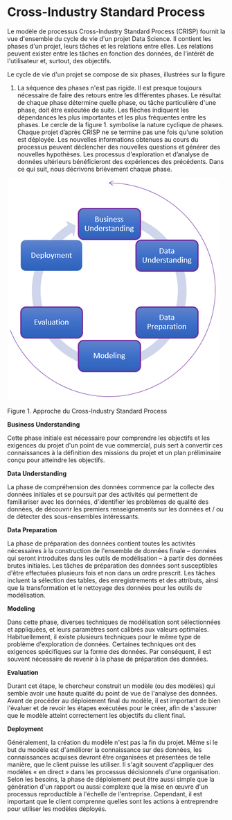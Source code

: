 # **Cross-Industry Standard Process**

Le modèle de processus Cross-Industry Standard Process (CRISP) fournit la vue
d'ensemble du cycle de vie d'un projet Data Science. Il contient les phases d'un
projet, leurs tâches et les relations entre elles. Les relations peuvent exister
entre les tâches en fonction des données, de l'intérêt de l'utilisateur et,
surtout, des objectifs.

Le cycle de vie d'un projet se compose de six phases, illustrées sur la figure
1. La séquence des phases n'est pas rigide. Il est presque toujours nécessaire
de faire des retours entre les différentes phases. Le résultat de chaque phase
détermine quelle phase, ou tâche particulière d'une phase, doit être exécutée de
suite. Les flèches indiquent les dépendances les plus importantes et les plus
fréquentes entre les phases. Le cercle de la figure 1. symbolise la nature
cyclique de phases. Chaque projet d’après CRISP ne se termine pas une fois
qu'une solution est déployée. Les nouvelles informations obtenues au cours du
processus peuvent déclencher des nouvelles questions et générer des nouvelles
hypothèses. Les processus d'exploration et d’analyse de données ultérieurs
bénéficieront des expériences des précédents. Dans ce qui suit, nous décrivons
brièvement chaque phase.

<img src="img/Metodology_0.png">

Figure 1. Approche du Cross-Industry Standard Process

**Business Understanding**

Cette phase initiale est nécessaire pour comprendre les objectifs et les
exigences du projet d'un point de vue commercial, puis sert à convertir ces
connaissances à la définition des missions du projet et un plan préliminaire
conçu pour atteindre les objectifs.

**Data Understanding**

La phase de compréhension des données commence par la collecte des données
initiales et se poursuit par des activités qui permettent de familiariser avec
les données, d'identifier les problèmes de qualité des données, de découvrir les
premiers renseignements sur les données et / ou de détecter des sous-ensembles
intéressants.

**Data Preparation**

La phase de préparation des données contient toutes les activités nécessaires à
la construction de l'ensemble de données finale – données qui seront introduites
dans les outils de modélisation – à partir des données brutes initiales. Les
tâches de préparation des données sont susceptibles d'être effectuées plusieurs
fois et non dans un ordre prescrit. Les tâches incluent la sélection des tables,
des enregistrements et des attributs, ainsi que la transformation et le
nettoyage des données pour les outils de modélisation.

**Modeling**

Dans cette phase, diverses techniques de modélisation sont sélectionnées et
appliquées, et leurs paramètres sont calibrés aux valeurs optimales.
Habituellement, il existe plusieurs techniques pour le même type de problème
d'exploration de données. Certaines techniques ont des exigences spécifiques sur
la forme des données. Par conséquent, il est souvent nécessaire de revenir à la
phase de préparation des données.

**Evaluation**

Durant cet étape, le chercheur construit un modèle (ou des modèles) qui semble
avoir une haute qualité du point de vue de l'analyse des données. Avant de
procéder au déploiement final du modèle, il est important de bien l'évaluer et
de revoir les étapes exécutées pour le créer, afin de s'assurer que le modèle
atteint correctement les objectifs du client final.

**Deployment**

Généralement, la création du modèle n'est pas la fin du projet. Même si le but
du modèle est d'améliorer la connaissance sur des données, les connaissances
acquises devront être organisées et présentées de telle manière, que le client
puisse les utiliser. Il s'agit souvent d'appliquer des modèles « en direct »
dans les processus décisionnels d'une organisation. Selon les besoins, la phase
de déploiement peut être aussi simple que la génération d'un rapport ou aussi
complexe que la mise en œuvre d'un processus reproductible à l'échelle de
l'entreprise. Cependant, il est important que le client comprenne quelles sont
les actions à entreprendre pour utiliser les modèles déployés.
